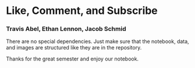 # Like, Comment, and Subscribe
### Travis Abel, Ethan Lennon, Jacob Schmid

There are no special dependencies. Just make sure that the notebook, data, and images are structured like they are in the repository.

Thanks for the great semester and enjoy our notebook.
